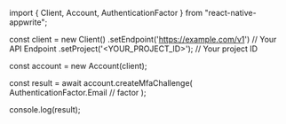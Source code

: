 import { Client, Account, AuthenticationFactor } from "react-native-appwrite";

const client = new Client()
    .setEndpoint('https://example.com/v1') // Your API Endpoint
    .setProject('<YOUR_PROJECT_ID>'); // Your project ID

const account = new Account(client);

const result = await account.createMfaChallenge(
    AuthenticationFactor.Email // factor
);

console.log(result);

